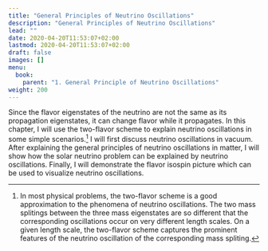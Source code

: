 ```yaml
---
title: "General Principles of Neutrino Oscillations"
description: "General Principles of Neutrino Oscillations"
lead: ""
date: 2020-04-20T11:53:07+02:00
lastmod: 2020-04-20T11:53:07+02:00
draft: false
images: []
menu:
  book:
    parent: "1. General Principle of Neutrino Oscillations"
weight: 200
---
```


Since the flavor eigenstates of the neutrino are not the same as its propagation eigenstates, it can change flavor while it propagates.
In this chapter, I will use the two-flavor scheme to explain neutrino oscillations in some simple scenarios.[^1]
I will first discuss neutrino oscillations in vacuum. After explaining the general principles of neutrino oscillations in matter, I will show how the solar neutrino problem can be explained by neutrino oscillations. Finally, I will demonstrate the flavor isospin picture which can be used to visualize neutrino oscillations.

[^1]: In most physical problems, the two-flavor scheme is a good approximation to the phenomena of neutrino oscillations. The two mass splitings between the three mass eigenstates are so different that the corresponding oscillations occur on very different length scales. On a given length scale, the two-flavor scheme captures the prominent features of the neutrino oscillation of the corresponding mass spliting.